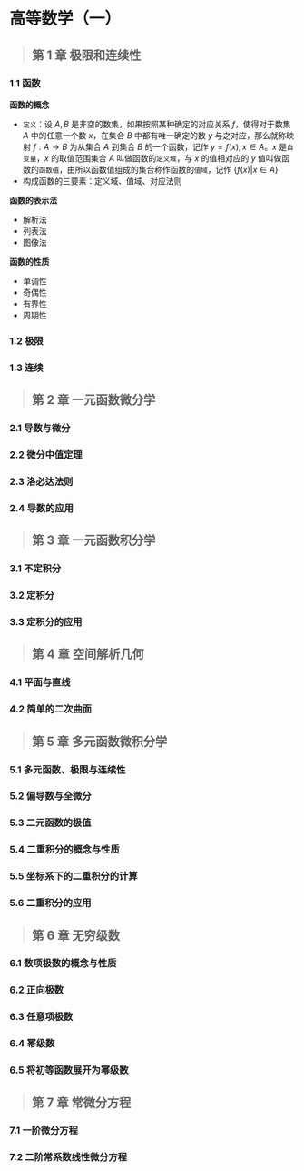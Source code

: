 # 高等数学（一）

<a class="dwz-btn-print-pdf" href="_media/pdf/math_h1.pdf" target="_blank"></a>

> ## 第 1 章 极限和连续性

### 1.1 函数

**函数的概念**

- `定义`：设 $A,B$ 是非空的数集，如果按照某种确定的对应关系 $f$，使得对于数集 $A$ 中的任意一个数 $x$，在集合 $B$ 中都有唯一确定的数 $y$ 与之对应，那么就称映射 $f:A \rightarrow B$ 为从集合 $A$ 到集合 $B$ 的一个函数，记作 $y = f(x),x \in A$。$x$ 是`自变量`，$x$ 的取值范围集合 $A$ 叫做函数的`定义域`，与 $x$ 的值相对应的 $y$ 值叫做函数的`函数值`，由所以函数值组成的集合称作函数的`值域`，记作 $\lbrace f(x) | x \in A \rbrace$
- 构成函数的三要素：定义域、值域、对应法则

**函数的表示法**

- 解析法
- 列表法
- 图像法

**函数的性质**
- 单调性
- 奇偶性
- 有界性
- 周期性

### 1.2 极限

### 1.3 连续

> ## 第 2 章 一元函数微分学

### 2.1 导数与微分

### 2.2 微分中值定理

### 2.3 洛必达法则

### 2.4 导数的应用

> ## 第 3 章 一元函数积分学

### 3.1 不定积分

### 3.2 定积分

### 3.3 定积分的应用

> ## 第 4 章 空间解析几何

### 4.1 平面与直线

### 4.2 简单的二次曲面

> ## 第 5 章 多元函数微积分学

### 5.1 多元函数、极限与连续性

### 5.2 偏导数与全微分

### 5.3 二元函数的极值

### 5.4 二重积分的概念与性质

### 5.5 坐标系下的二重积分的计算

### 5.6 二重积分的应用

> ## 第 6 章 无穷级数

### 6.1 数项极数的概念与性质

### 6.2 正向极数

### 6.3 任意项极数

### 6.4 幂级数

### 6.5 将初等函数展开为幂级数

> ## 第 7 章 常微分方程

### 7.1 一阶微分方程

### 7.2 二阶常系数线性微分方程